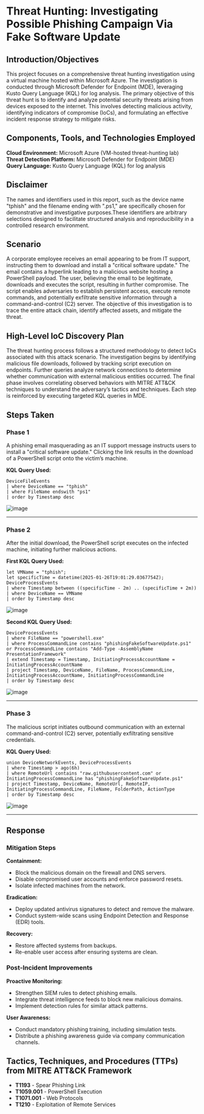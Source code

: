 # Threat Hunting: Investigating Possible Phishing Campaign Via Fake Software Update

## Introduction/Objectives
This project focuses on a comprehensive threat hunting investigation using a virtual machine hosted within Microsoft Azure. The investigation is conducted through Microsoft Defender for Endpoint (MDE), leveraging Kusto Query Language (KQL) for log analysis. The primary objective of this threat hunt is to identify and analyze potential security threats arising from devices exposed to the internet. This involves detecting malicious activity, identifying indicators of compromise (IoCs), and formulating an effective incident response strategy to mitigate risks.

## Components, Tools, and Technologies Employed
**Cloud Environment:** Microsoft Azure (VM-hosted threat-hunting lab)  
**Threat Detection Platform:** Microsoft Defender for Endpoint (MDE)  
**Query Language:** Kusto Query Language (KQL) for log analysis  

## Disclaimer
The names and identifiers used in this report, such as the device name "tphish" and the filename ending with ".ps1," are specifically chosen for demonstrative and investigative purposes.These identifiers are arbitrary selections designed to facilitate structured analysis and reproducibility in a controlled research environment.

## Scenario
A corporate employee receives an email appearing to be from IT support, instructing them to download and install a "critical software update." The email contains a hyperlink leading to a malicious website hosting a PowerShell payload. The user, believing the email to be legitimate, downloads and executes the script, resulting in further compromise. The script enables adversaries to establish persistent access, execute remote commands, and potentially exfiltrate sensitive information through a command-and-control (C2) server. The objective of this investigation is to trace the entire attack chain, identify affected assets, and mitigate the threat.

## High-Level IoC Discovery Plan
The threat hunting process follows a structured methodology to detect IoCs associated with this attack scenario. The investigation begins by identifying malicious file downloads, followed by tracking script execution on endpoints. Further queries analyze network connections to determine whether communication with external malicious entities occurred. The final phase involves correlating observed behaviors with MITRE ATT&CK techniques to understand the adversary’s tactics and techniques. Each step is reinforced by executing targeted KQL queries in MDE.

## Steps Taken

### Phase 1
A phishing email masquerading as an IT support message instructs users to install a "critical software update." Clicking the link results in the download of a PowerShell script onto the victim’s machine.

**KQL Query Used:**
```
DeviceFileEvents
| where DeviceName == "tphish"
| where FileName endswith "ps1"
| order by Timestamp desc
```
![image](https://github.com/user-attachments/assets/f37817c0-d820-41b6-8d94-eab0964fc29f)

---

### Phase 2
After the initial download, the PowerShell script executes on the infected machine, initiating further malicious actions.

**First KQL Query Used:**
```
let VMName = "tphish";
let specificTime = datetime(2025-01-26T19:01:29.0367754Z);
DeviceProcessEvents
| where Timestamp between ((specificTime - 2m) .. (specificTime + 2m))
| where DeviceName == VMName
| order by Timestamp desc
```
![image](https://github.com/user-attachments/assets/c4ddb801-0d7d-465c-8c76-34cd3aee720b)


**Second KQL Query Used:**
```
DeviceProcessEvents
| where FileName == "powershell.exe"
| where ProcessCommandLine contains "phishingFakeSoftwareUpdate.ps1" or ProcessCommandLine contains "Add-Type -AssemblyName PresentationFramework"
| extend Timestamp = Timestamp, InitiatingProcessAccountName = InitiatingProcessAccountName
| project Timestamp, DeviceName, FileName, ProcessCommandLine, InitiatingProcessAccountName, InitiatingProcessCommandLine
| order by Timestamp desc
```
![image](https://github.com/user-attachments/assets/8b249ae6-cb71-48f0-8f52-dd1fb54da9af)


---

### Phase 3
The malicious script initiates outbound communication with an external command-and-control (C2) server, potentially exfiltrating sensitive credentials.

**KQL Query Used:**
```
union DeviceNetworkEvents, DeviceProcessEvents
| where Timestamp > ago(6h)
| where RemoteUrl contains "raw.githubusercontent.com" or InitiatingProcessCommandLine has "phishingFakeSoftwareUpdate.ps1"
| project Timestamp, DeviceName, RemoteUrl, RemoteIP, InitiatingProcessCommandLine, FileName, FolderPath, ActionType
| order by Timestamp desc
```
![image](https://github.com/user-attachments/assets/f6b6120c-8413-4249-9460-f6f51b2b8e8a)


---

## Response

### Mitigation Steps
**Containment:**
- Block the malicious domain on the firewall and DNS servers.
- Disable compromised user accounts and enforce password resets.
- Isolate infected machines from the network.

**Eradication:**
- Deploy updated antivirus signatures to detect and remove the malware.
- Conduct system-wide scans using Endpoint Detection and Response (EDR) tools.

**Recovery:**
- Restore affected systems from backups.
- Re-enable user access after ensuring systems are clean.

### Post-Incident Improvements
**Proactive Monitoring:**
- Strengthen SIEM rules to detect phishing emails.
- Integrate threat intelligence feeds to block new malicious domains.
- Implement detection rules for similar attack patterns.

**User Awareness:**
- Conduct mandatory phishing training, including simulation tests.
- Distribute a phishing awareness guide via company communication channels.

## Tactics, Techniques, and Procedures (TTPs) from MITRE ATT&CK Framework
- **T1193** - Spear Phishing Link
- **T1059.001** - PowerShell Execution
- **T1071.001** - Web Protocols
- **T1210** - Exploitation of Remote Services

